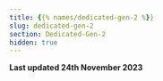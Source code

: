 ```yaml
---
title: {{% names/dedicated-gen-2 %}}
slug: dedicated-gen-2
section: Dedicated-Gen-2
hidden: true
---
```


**Last updated 24th November 2023**

